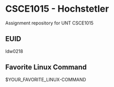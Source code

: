 # CSCE1015 - Hochstetler
Assignment repository for UNT CSCE1015
## EUID
ldw0218
## Favorite Linux Command
$YOUR_FAVORITE_LINUX-COMMAND
